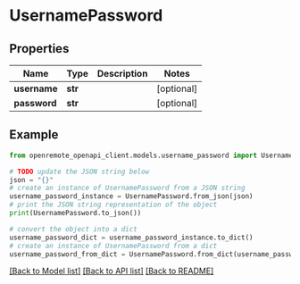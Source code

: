 # UsernamePassword


## Properties

Name | Type | Description | Notes
------------ | ------------- | ------------- | -------------
**username** | **str** |  | [optional] 
**password** | **str** |  | [optional] 

## Example

```python
from openremote_openapi_client.models.username_password import UsernamePassword

# TODO update the JSON string below
json = "{}"
# create an instance of UsernamePassword from a JSON string
username_password_instance = UsernamePassword.from_json(json)
# print the JSON string representation of the object
print(UsernamePassword.to_json())

# convert the object into a dict
username_password_dict = username_password_instance.to_dict()
# create an instance of UsernamePassword from a dict
username_password_from_dict = UsernamePassword.from_dict(username_password_dict)
```
[[Back to Model list]](../README.md#documentation-for-models) [[Back to API list]](../README.md#documentation-for-api-endpoints) [[Back to README]](../README.md)



